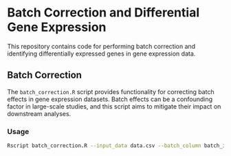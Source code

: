 # **Batch Correction and Differential Gene Expression**

This repository contains code for performing batch correction and identifying differentially expressed genes in gene expression data.

## Batch Correction
The `batch_correction.R` script provides functionality for correcting batch effects in gene expression datasets. Batch effects can be a confounding factor in large-scale studies, and this script aims to mitigate their impact on downstream analyses.

### Usage
```bash
Rscript batch_correction.R --input_data data.csv --batch_column batch_info --output_data corrected_data
